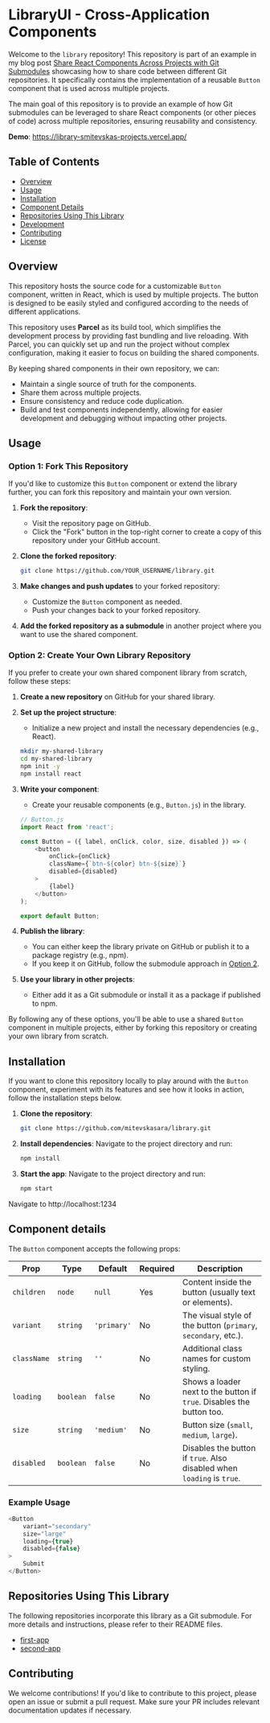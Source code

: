 # LibraryUI - Cross-Application Components

Welcome to the `library` repository! This repository is part of an example in my blog post [Share React Components Across Projects with Git Submodules](https://formfusion.dev/blog/2023/05/sharing-react-components-across) showcasing how to share code between different Git repositories. It specifically contains the implementation of a reusable `Button` component that is used across multiple projects.

The main goal of this repository is to provide an example of how Git submodules can be leveraged to share React components (or other pieces of code) across multiple repositories, ensuring reusability and consistency.

**Demo**: https://library-smitevskas-projects.vercel.app/

## Table of Contents

- [Overview](#overview)
- [Usage](#usage)
- [Installation](#installation)
- [Component Details](#component-details)
- [Repositories Using This Library](#repositories-using-this-library)
- [Development](#development)
- [Contributing](#contributing)
- [License](#license)

## Overview

This repository hosts the source code for a customizable `Button` component, written in React, which is used by multiple projects. The button is designed to be easily styled and configured according to the needs of different applications. 

This repository uses **Parcel** as its build tool, which simplifies the development process by providing fast bundling and live reloading. With Parcel, you can quickly set up and run the project without complex configuration, making it easier to focus on building the shared components.

By keeping shared components in their own repository, we can:
- Maintain a single source of truth for the components.
- Share them across multiple projects.
- Ensure consistency and reduce code duplication.
- Build and test components independently, allowing for easier development and debugging without impacting other projects.

## Usage

### Option 1: Fork This Repository

If you'd like to customize this `Button` component or extend the library further, you can fork this repository and maintain your own version.

1. **Fork the repository**:
    - Visit the repository page on GitHub.
    - Click the "Fork" button in the top-right corner to create a copy of this repository under your GitHub account.

2. **Clone the forked repository**:
    ```bash
    git clone https://github.com/YOUR_USERNAME/library.git
    ```

3. **Make changes and push updates** to your forked repository:
    - Customize the `Button` component as needed.
    - Push your changes back to your forked repository.

4. **Add the forked repository as a submodule** in another project where you want to use the shared component.

### Option 2: Create Your Own Library Repository

If you prefer to create your own shared component library from scratch, follow these steps:

1. **Create a new repository** on GitHub for your shared library.
2. **Set up the project structure**:
    - Initialize a new project and install the necessary dependencies (e.g., React).
    ```bash
    mkdir my-shared-library
    cd my-shared-library
    npm init -y
    npm install react
    ```

3. **Write your component**:
    - Create your reusable components (e.g., `Button.js`) in the library.
    ```javascript
    // Button.js
    import React from 'react';

    const Button = ({ label, onClick, color, size, disabled }) => (
        <button 
            onClick={onClick} 
            className={`btn-${color} btn-${size}`} 
            disabled={disabled}
        >
            {label}
        </button>
    );

    export default Button;
    ```

4. **Publish the library**:
    - You can either keep the library private on GitHub or publish it to a package registry (e.g., npm).
    - If you keep it on GitHub, follow the submodule approach in [Option 2](#option-2-create-your-own-library-repository).

5. **Use your library in other projects**:
    - Either add it as a Git submodule or install it as a package if published to npm.

By following any of these options, you'll be able to use a shared `Button` component in multiple projects, either by forking this repository or creating your own library from scratch.


## Installation

If you want to clone this repository locally to play around with the `Button` component, experiment with its features and see how it looks in action, follow the installation steps below.

1. **Clone the repository**:
    ```bash
    git clone https://github.com/mitevskasara/library.git
    ```

2. **Install dependencies**:
    Navigate to the project directory and run:
    ```bash
    npm install
    ```

3. **Start the app**:
    Navigate to the project directory and run:
    ```bash
    npm start
    ```
  Navigate to http://localhost:1234

## Component details

The `Button` component accepts the following props:

| Prop        | Type      | Default    | Required | Description                                                           |
|-------------|-----------|------------|----------|-----------------------------------------------------------------------|
| `children`  | `node`    | `null`     | Yes      | Content inside the button (usually text or elements).                 |
| `variant`   | `string`  | `'primary'`| No       | The visual style of the button (`primary`, `secondary`, etc.).         |
| `className` | `string`  | `''`       | No       | Additional class names for custom styling.                            |
| `loading`   | `boolean` | `false`    | No       | Shows a loader next to the button if `true`. Disables the button too.  |
| `size`      | `string`  | `'medium'` | No       | Button size (`small`, `medium`, `large`).                             |
| `disabled`  | `boolean` | `false`    | No       | Disables the button if `true`. Also disabled when `loading` is `true`. |

### Example Usage

```javascript
<Button 
    variant="secondary" 
    size="large" 
    loading={true} 
    disabled={false}
>
    Submit
</Button>
```

## Repositories Using This Library

The following repositories incorporate this library as a Git submodule. For more details and instructions, please refer to their README files.

- [first-app](https://github.com/mitevskasara/first-app)
- [second-app](https://github.com/mitevskasara/second-app)

## Contributing

We welcome contributions! If you'd like to contribute to this project, please open an issue or submit a pull request. Make sure your PR includes relevant documentation updates if necessary.
